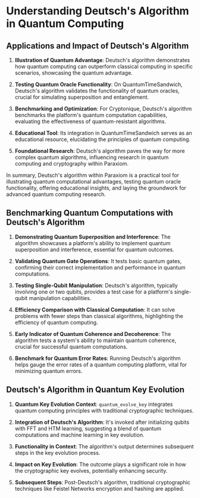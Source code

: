 # Understanding Deutsch's Algorithm in Quantum Computing

## Applications and Impact of Deutsch's Algorithm

1. **Illustration of Quantum Advantage**: 
   Deutsch's algorithm demonstrates how quantum computing can outperform classical computing in specific scenarios, showcasing the quantum advantage.

2. **Testing Quantum Oracle Functionality**: 
   On QuantumTimeSandwich, Deutsch's algorithm validates the functionality of quantum oracles, crucial for simulating superposition and entanglement.

3. **Benchmarking and Optimization**: 
   For Cryptonique, Deutsch's algorithm benchmarks the platform's quantum computation capabilities, evaluating the effectiveness of quantum-resistant algorithms.

4. **Educational Tool**: 
   Its integration in QuantumTimeSandwich serves as an educational resource, elucidating the principles of quantum computing.

5. **Foundational Research**: 
   Deutsch's algorithm paves the way for more complex quantum algorithms, influencing research in quantum computing and cryptography within Paraxiom.

In summary, Deutsch's algorithm within Paraxiom is a practical tool for illustrating quantum computational advantages, testing quantum oracle functionality, offering educational insights, and laying the groundwork for advanced quantum computing research.

## Benchmarking Quantum Computations with Deutsch's Algorithm

1. **Demonstrating Quantum Superposition and Interference**: 
   The algorithm showcases a platform's ability to implement quantum superposition and interference, essential for quantum outcomes.

2. **Validating Quantum Gate Operations**: 
   It tests basic quantum gates, confirming their correct implementation and performance in quantum computations.

3. **Testing Single-Qubit Manipulation**: 
   Deutsch's algorithm, typically involving one or two qubits, provides a test case for a platform's single-qubit manipulation capabilities.

4. **Efficiency Comparison with Classical Computation**: 
   It can solve problems with fewer steps than classical algorithms, highlighting the efficiency of quantum computing.

5. **Early Indicator of Quantum Coherence and Decoherence**: 
   The algorithm tests a system's ability to maintain quantum coherence, crucial for successful quantum computations.

6. **Benchmark for Quantum Error Rates**: 
   Running Deutsch's algorithm helps gauge the error rates of a quantum computing platform, vital for minimizing quantum errors.

## Deutsch's Algorithm in Quantum Key Evolution

1. **Quantum Key Evolution Context**: 
   `quantum_evolve_key` integrates quantum computing principles with traditional cryptographic techniques.

2. **Integration of Deutsch's Algorithm**: 
   It's invoked after initializing qubits with FFT and HTM learning, suggesting a blend of quantum computations and machine learning in key evolution.

3. **Functionality in Context**: 
   The algorithm's output determines subsequent steps in the key evolution process.

4. **Impact on Key Evolution**: 
   The outcome plays a significant role in how the cryptographic key evolves, potentially enhancing security.

5. **Subsequent Steps**: 
   Post-Deutsch's algorithm, traditional cryptographic techniques like Feistel Networks encryption and hashing are applied.
